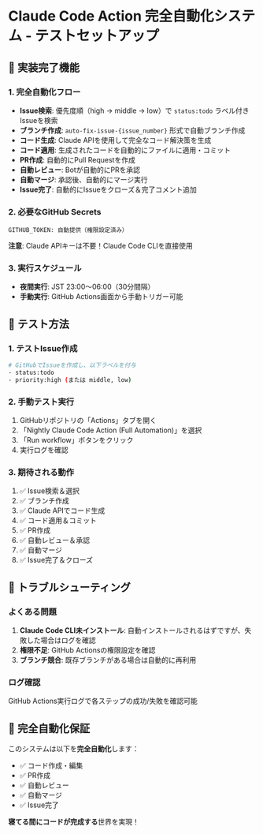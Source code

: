 # Claude Code Action 完全自動化システム - テストセットアップ

## 🚀 実装完了機能

### 1. 完全自動化フロー
- **Issue検索**: 優先度順（high → middle → low）で `status:todo` ラベル付きIssueを検索
- **ブランチ作成**: `auto-fix-issue-{issue_number}` 形式で自動ブランチ作成
- **コード生成**: Claude APIを使用して完全なコード解決策を生成
- **コード適用**: 生成されたコードを自動的にファイルに適用・コミット
- **PR作成**: 自動的にPull Requestを作成
- **自動レビュー**: Botが自動的にPRを承認
- **自動マージ**: 承認後、自動的にマージ実行
- **Issue完了**: 自動的にIssueをクローズ＆完了コメント追加

### 2. 必要なGitHub Secrets
```
GITHUB_TOKEN: 自動提供（権限設定済み）
```
**注意**: Claude APIキーは不要！Claude Code CLIを直接使用

### 3. 実行スケジュール
- **夜間実行**: JST 23:00〜06:00（30分間隔）
- **手動実行**: GitHub Actions画面から手動トリガー可能

## 🧪 テスト方法

### 1. テストIssue作成
```bash
# GitHubでIssueを作成し、以下ラベルを付与
- status:todo
- priority:high (または middle, low)
```

### 2. 手動テスト実行
1. GitHubリポジトリの「Actions」タブを開く
2. 「Nightly Claude Code Action (Full Automation)」を選択
3. 「Run workflow」ボタンをクリック
4. 実行ログを確認

### 3. 期待される動作
1. ✅ Issue検索＆選択
2. ✅ ブランチ作成
3. ✅ Claude APIでコード生成
4. ✅ コード適用＆コミット
5. ✅ PR作成
6. ✅ 自動レビュー＆承認
7. ✅ 自動マージ
8. ✅ Issue完了＆クローズ

## 🔧 トラブルシューティング

### よくある問題
1. **Claude Code CLI未インストール**: 自動インストールされるはずですが、失敗した場合はログを確認
2. **権限不足**: GitHub Actionsの権限設定を確認
3. **ブランチ競合**: 既存ブランチがある場合は自動的に再利用

### ログ確認
GitHub Actions実行ログで各ステップの成功/失敗を確認可能

## 🎯 完全自動化保証

このシステムは以下を**完全自動化**します：
- ✅ コード作成・編集
- ✅ PR作成
- ✅ 自動レビュー
- ✅ 自動マージ
- ✅ Issue完了

**寝てる間にコードが完成する**世界を実現！